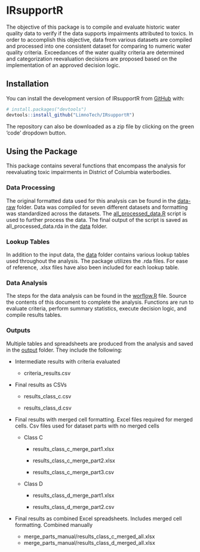 
<!-- README.md is generated from README.Rmd. Please edit that file -->

# IRsupportR

<!-- badges: start -->
<!-- badges: end -->

The objective of this package is to compile and evaluate historic water
quality data to verify if the data supports impairments attributed to
toxics. In order to accomplish this objective, data from various
datasets are compiled and processed into one consistent dataset for
comparing to numeric water quality criteria. Exceedances of the water
quality criteria are determined and categorization reevaluation
decisions are proposed based on the implementation of an approved
decision logic.

## Installation

You can install the development version of IRsupportR from
[GitHub](https://github.com/) with:

``` r
# install.packages("devtools")
devtools::install_github("LimnoTech/IRsupportR")
```

The repository can also be downloaded as a zip file by clicking on the
green ‘code’ dropdown button.

## Using the Package

This package contains several functions that encompass the analysis for
reevaluating toxic impairments in District of Columbia waterbodies.

### Data Processing

The original formatted data used for this analysis can be found in the
[data-raw](https://github.com/LimnoTech/IRsupportR/tree/main/data-raw/formatted_data)
folder. Data was compiled for seven different datasets and formatting
was standardized across the datasets. The
[all_processed_data.R](https://github.com/LimnoTech/IRsupportR/blob/main/data-raw/all_processed_data.R)
script is used to further process the data. The final output of the
script is saved as all_processed_data.rda in the
[data](https://github.com/LimnoTech/IRsupportR/tree/main/data) folder.

### Lookup Tables

In addition to the input data, the
[data](https://github.com/LimnoTech/IRsupportR/tree/main/data) folder
contains various lookup tables used throughout the analysis. The package
utilizes the .rda files. For ease of reference, .xlsx files have also
been included for each lookup table.

### Data Analysis

The steps for the data analysis can be found in the
[worflow.R](https://github.com/LimnoTech/IRsupportR/blob/main/workflow.r)
file. Source the contents of this document to complete the analysis.
Functions are run to evaluate criteria, perform summary statistics,
execute decision logic, and compile results tables.

### Outputs

Multiple tables and spreadsheets are produced from the analysis and
saved in the
[output](https://github.com/LimnoTech/IRsupportR/tree/main/output)
folder. They include the following:

- Intermediate results with criteria evaluated

  - criteria_results.csv

- Final results as CSVs

  - results_class_c.csv

  - results_class_d.csv

- Final results with merged cell formatting. Excel files required for
  merged cells. Csv files used for dataset parts with no merged cells

  - Class C

    - results_class_c\_merge_part1.xlsx

    - results_class_c\_merge_part2.xlsx

    - results_class_c\_merge_part3.csv

  - Class D

    - results_class_d\_merge_part1.xlsx

    - results_class_d\_merge_part2.csv

- Final results as combined Excel spreadsheets. Includes merged cell
  formatting. Combined manually

  - merge_parts_manual/results_class_c\_merged_all.xlsx
  - merge_parts_manual/results_class_d\_merged_all.xlsx
